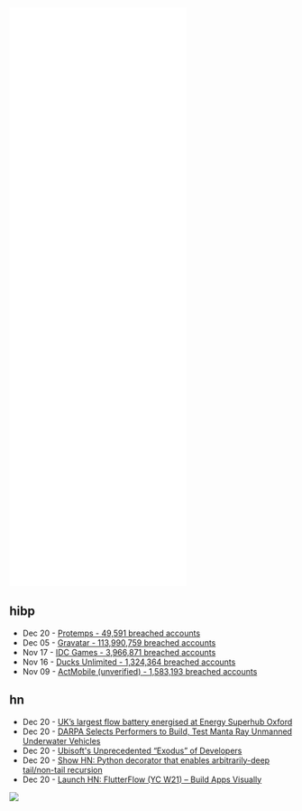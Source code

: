 ![Metrics](https://raw.githubusercontent.com/phixion/phixion/master/metrics.svg)

## hibp

<!--
for https://github.com/phixion/phixion/blob/main/.github/workflows/feeds.yml
-->
<!--START_SECTION:haveibeenpwnd-->
- Dec 20 - [Protemps - 49,591 breached accounts](https://haveibeenpwned.com/PwnedWebsites#Protemps)
- Dec 05 - [Gravatar - 113,990,759 breached accounts](https://haveibeenpwned.com/PwnedWebsites#Gravatar)
- Nov 17 - [IDC Games - 3,966,871 breached accounts](https://haveibeenpwned.com/PwnedWebsites#IDCGames)
- Nov 16 - [Ducks Unlimited - 1,324,364 breached accounts](https://haveibeenpwned.com/PwnedWebsites#DucksUnlimited)
- Nov 09 - [ActMobile (unverified) - 1,583,193 breached accounts](https://haveibeenpwned.com/PwnedWebsites#ActMobile)
<!--END_SECTION:haveibeenpwnd-->

## hn

<!--
for https://github.com/phixion/phixion/blob/main/.github/workflows/feeds.yml
-->
<!--START_SECTION:hn-->
- Dec 20 - [UK’s largest flow battery energised at Energy Superhub Oxford](https://energysuperhuboxford.org/uks-largest-flow-battery-energised-at-energy-superhub-oxford/)
- Dec 20 - [DARPA Selects Performers to Build, Test Manta Ray Unmanned Underwater Vehicles](https://www.darpa.mil/news-events/2021-12-20)
- Dec 20 - [Ubisoft's Unprecedented “Exodus” of Developers](https://www.axios.com/ubisoft-assassins-creed-great-resignation-aef86e61-75a8-4446-8ad6-f2c58bd0b730.html)
- Dec 20 - [Show HN: Python decorator that enables arbitrarily-deep tail/non-tail recursion](https://github.com/tylerhou/fiber)
- Dec 20 - [Launch HN: FlutterFlow (YC W21) – Build Apps Visually](https://news.ycombinator.com/item?id=29628716)
<!--END_SECTION:hn-->

<!--
for https://yhype.me
-->
![](https://hit.yhype.me/github/profile?user_id=13013670)
